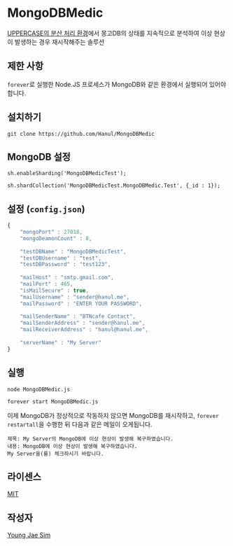 # MongoDBMedic
[UPPERCASE의 분산 처리 환경](https://github.com/Hanul/UPPERCASE/blob/master/DOC/GUIDE/CLUSTERING.md)에서 몽고DB의 상태를 지속적으로 분석하여 이상 현상이 발생하는 경우 재시작해주는 솔루션

## 제한 사항
`forever`로 실행한 Node.JS 프로세스가 MongoDB와 같은 환경에서 실행되어 있어야 합니다.

## 설치하기
```
git clone https://github.com/Hanul/MongoDBMedic
```

## MongoDB 설정
```
sh.enableSharding('MongoDBMedicTest');

sh.shardCollection('MongoDBMedicTest.MongoDBMedic.Test', {_id : 1});
```

## 설정 (`config.json`)
```javascript
{
	"mongoPort" : 27018,
	"mongoDeamonCount" : 8,
	
	"testDBName" : "MongoDBMedicTest",
	"testDBUsername" : "test",
	"testDBPassword" : "test123",
	
	"mailHost" : "smtp.gmail.com",
	"mailPort" : 465,
	"isMailSecure" : true,
	"mailUsername" : "sender@hanul.me",
	"mailPassword" : "ENTER YOUR PASSWORD",
	
	"mailSenderName" : "BTNcafe Contact",
	"mailSenderAddress" : "sender@hanul.me",
	"mailReceiverAddress" : "hanul@hanul.me",
	
	"serverName" : "My Server"
}
```

## 실행
```
node MongoDBMedic.js
```
```
forever start MongoDBMedic.js
```

이제 MongoDB가 정상적으로 작동하지 않으면 MongoDB를 재시작하고, `forever restartall`을 수행한 뒤 다음과 같은 메일이 오게됩니다.

```
제목: My Server의 MongoDB에 이상 현상이 발생해 복구하였습니다.
내용: MongoDB에 이상 현상이 발생해 복구하였습니다.
My Server을(를) 체크하시기 바랍니다.
```

## 라이센스
[MIT](LICENSE)

## 작성자
[Young Jae Sim](https://github.com/Hanul)